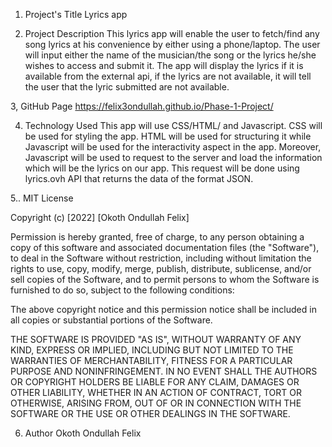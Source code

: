 
1. Project's Title
Lyrics app
 
2. Project Description
This lyrics app will enable the user to fetch/find any song lyrics at his convenience by either using a phone/laptop. The user will input either the name of the musician/the song or the lyrics he/she wishes to access and submit it. The app will display the lyrics if it is available from the external api, if the lyrics are not available, it will tell the user that the lyric submitted are not available.
 
3, GitHub Page
https://felix3ondullah.github.io/Phase-1-Project/
 
4.  Technology Used
This app will use CSS/HTML/ and Javascript. CSS will be used for styling the app. HTML will be used for structuring it while Javascript will be used for the interactivity aspect in the app. Moreover, Javascript will be used to request to the server and load the information which will be the lyrics on our app. This request will be done using lyrics.ovh API that returns the data of the format JSON.
 
 
5.. MIT License
 
Copyright (c) [2022] [Okoth Ondullah Felix]
 
Permission is hereby granted, free of charge, to any person obtaining a copy
of this software and associated documentation files (the "Software"), to deal
in the Software without restriction, including without limitation the rights
to use, copy, modify, merge, publish, distribute, sublicense, and/or sell
copies of the Software, and to permit persons to whom the Software is
furnished to do so, subject to the following conditions:
 
The above copyright notice and this permission notice shall be included in all
copies or substantial portions of the Software.
 
THE SOFTWARE IS PROVIDED "AS IS", WITHOUT WARRANTY OF ANY KIND, EXPRESS OR
IMPLIED, INCLUDING BUT NOT LIMITED TO THE WARRANTIES OF MERCHANTABILITY,
FITNESS FOR A PARTICULAR PURPOSE AND NONINFRINGEMENT. IN NO EVENT SHALL THE
AUTHORS OR COPYRIGHT HOLDERS BE LIABLE FOR ANY CLAIM, DAMAGES OR OTHER
LIABILITY, WHETHER IN AN ACTION OF CONTRACT, TORT OR OTHERWISE, ARISING FROM,
OUT OF OR IN CONNECTION WITH THE SOFTWARE OR THE USE OR OTHER DEALINGS IN THE
SOFTWARE.
 
6. Author
Okoth Ondullah Felix
 

